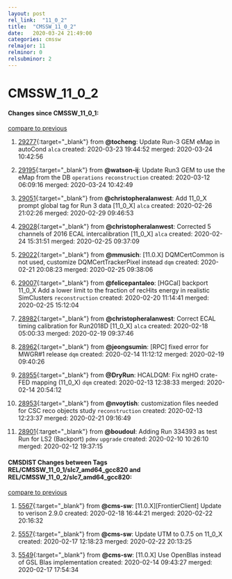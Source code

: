 ```yaml
---
layout: post
rel_link:  "11_0_2"
title:  "CMSSW_11_0_2"
date:   2020-03-24 21:49:00
categories: cmssw
relmajor: 11
relminor: 0
relsubminor: 2
---
```


# CMSSW_11_0_2
#### Changes since CMSSW_11_0_1:
[compare to previous](https://github.com/cms-sw/cmssw/compare/CMSSW_11_0_1...CMSSW_11_0_2)



1. [29277](http://github.com/cms-sw/cmssw/pull/29277){:target="_blank"}  from **@tocheng**: Update Run-3 GEM eMap in autoCond `alca`  created: 2020-03-23 19:44:52 merged: 2020-03-24 10:42:56



2. [29195](http://github.com/cms-sw/cmssw/pull/29195){:target="_blank"}  from **@watson-ij**: Update Run3 GEM to use the eMap from the DB `operations`  `reconstruction`  created: 2020-03-12 06:09:16 merged: 2020-03-24 10:42:49



3. [29051](http://github.com/cms-sw/cmssw/pull/29051){:target="_blank"}  from **@christopheralanwest**: Add 11_0_X prompt global tag for Run 3 data [11_0_X] `alca`  created: 2020-02-26 21:02:26 merged: 2020-02-29 09:46:53



4. [29028](http://github.com/cms-sw/cmssw/pull/29028){:target="_blank"}  from **@christopheralanwest**: Corrected 5 channels of 2016 ECAL intercalibration [11_0_X] `alca`  created: 2020-02-24 15:31:51 merged: 2020-02-25 09:37:09



5. [29022](http://github.com/cms-sw/cmssw/pull/29022){:target="_blank"}  from **@mmusich**: [11.0.X] DQMCertCommon is not used, customize DQMCertTrackerPixel instead `dqm`  created: 2020-02-21 20:08:23 merged: 2020-02-25 09:38:06



6. [29007](http://github.com/cms-sw/cmssw/pull/29007){:target="_blank"}  from **@felicepantaleo**: [HGCal] backport 11_0_X Add a lower limit to the fraction of recHits energy in realistic SimClusters  `reconstruction`  created: 2020-02-20 11:14:41 merged: 2020-02-25 15:12:04



7. [28982](http://github.com/cms-sw/cmssw/pull/28982){:target="_blank"}  from **@christopheralanwest**: Correct ECAL timing calibration for Run2018D [11_0_X] `alca`  created: 2020-02-18 05:00:33 merged: 2020-02-19 09:37:46



8. [28962](http://github.com/cms-sw/cmssw/pull/28962){:target="_blank"}  from **@jeongsumin**: [RPC] fixed error for MWGR#1 release `dqm`  created: 2020-02-14 11:12:12 merged: 2020-02-19 09:40:26



9. [28955](http://github.com/cms-sw/cmssw/pull/28955){:target="_blank"}  from **@DryRun**: HCALDQM: Fix ngHO crate-FED mapping (11_0_X)  `dqm`  created: 2020-02-13 12:38:33 merged: 2020-02-14 20:54:12



10. [28953](http://github.com/cms-sw/cmssw/pull/28953){:target="_blank"}  from **@nvoytish**: customization files needed for CSC reco objects study `reconstruction`  created: 2020-02-13 12:23:37 merged: 2020-02-21 09:16:49



11. [28901](http://github.com/cms-sw/cmssw/pull/28901){:target="_blank"}  from **@boudoul**: Adding Run 334393 as test Run for LS2  (Backport) `pdmv`  `upgrade`  created: 2020-02-10 10:26:10 merged: 2020-02-12 19:37:15



#### CMSDIST Changes between Tags REL/CMSSW_11_0_1/slc7_amd64_gcc820 and REL/CMSSW_11_0_2/slc7_amd64_gcc820:
[compare to previous](https://github.com/cms-sw/cmsdist/compare/REL/CMSSW_11_0_1/slc7_amd64_gcc820...REL/CMSSW_11_0_2/slc7_amd64_gcc820)



1. [5567](http://github.com/cms-sw/cmsdist/pull/5567){:target="_blank"}  from **@cms-sw**: [11.0.X][FrontierClient] Update to verison 2.9.0 created: 2020-02-18 16:44:21 merged: 2020-02-22 20:16:32

2. [5557](http://github.com/cms-sw/cmsdist/pull/5557){:target="_blank"}  from **@cms-sw**: Update UTM to 0.7.5 on 11_0_X created: 2020-02-17 12:18:23 merged: 2020-02-22 20:13:25

3. [5549](http://github.com/cms-sw/cmsdist/pull/5549){:target="_blank"}  from **@cms-sw**: [11.0.X] Use OpenBlas instead of GSL Blas implementation created: 2020-02-14 09:43:27 merged: 2020-02-17 17:54:34
